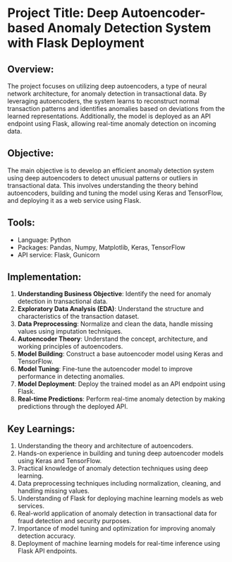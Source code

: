 
# Project Title: Deep Autoencoder-based Anomaly Detection System with Flask Deployment

## Overview:
The project focuses on utilizing deep autoencoders, a type of neural network architecture, for anomaly detection in transactional data. By leveraging autoencoders, the system learns to reconstruct normal transaction patterns and identifies anomalies based on deviations from the learned representations. Additionally, the model is deployed as an API endpoint using Flask, allowing real-time anomaly detection on incoming data.

## Objective:
The main objective is to develop an efficient anomaly detection system using deep autoencoders to detect unusual patterns or outliers in transactional data. This involves understanding the theory behind autoencoders, building and tuning the model using Keras and TensorFlow, and deploying it as a web service using Flask.

## Tools:
- Language: Python
- Packages: Pandas, Numpy, Matplotlib, Keras, TensorFlow
- API service: Flask, Gunicorn

## Implementation:
1. **Understanding Business Objective**: Identify the need for anomaly detection in transactional data.
2. **Exploratory Data Analysis (EDA)**: Understand the structure and characteristics of the transaction dataset.
3. **Data Preprocessing**: Normalize and clean the data, handle missing values using imputation techniques.
4. **Autoencoder Theory**: Understand the concept, architecture, and working principles of autoencoders.
5. **Model Building**: Construct a base autoencoder model using Keras and TensorFlow.
6. **Model Tuning**: Fine-tune the autoencoder model to improve performance in detecting anomalies.
7. **Model Deployment**: Deploy the trained model as an API endpoint using Flask.
8. **Real-time Predictions**: Perform real-time anomaly detection by making predictions through the deployed API.

## Key Learnings:
1. Understanding the theory and architecture of autoencoders.
2. Hands-on experience in building and tuning deep autoencoder models using Keras and TensorFlow.
3. Practical knowledge of anomaly detection techniques using deep learning.
4. Data preprocessing techniques including normalization, cleaning, and handling missing values.
5. Understanding of Flask for deploying machine learning models as web services.
6. Real-world application of anomaly detection in transactional data for fraud detection and security purposes.
7. Importance of model tuning and optimization for improving anomaly detection accuracy.
8. Deployment of machine learning models for real-time inference using Flask API endpoints.

